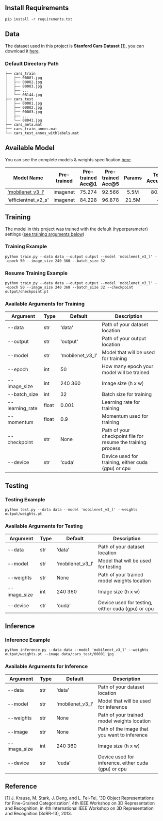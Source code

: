 ## Install Requirements

````console
pip install -r requirements.txt
````

## Data

The dataset used in this project is **Stanford Cars Dataset** [[1]](#ref_1), you can download it [here](http://ai.stanford.edu/~jkrause/cars/car_dataset.html).

### Default Directory Path

```
├── cars_train
│   ├── 00001.jpg
│   ├── 00002.jpg
│   ├── 00003.jpg
│   ├── ...
│   └── 08144.jpg
├── cars_test
│   ├── 00001.jpg
│   ├── 00002.jpg
│   ├── 00003.jpg
│   ├── ...
│   └── 08041.jpg
├── cars_meta.mat
├── cars_train_annos.mat
└── cars_test_annos_withlabels.mat
```

## Available Model

You can see the complete models & weights specification [here](https://pytorch.org/vision/stable/models.html#table-of-all-available-classification-weights).

| Model Name | Pre-trained | Pre-trained Acc@1 | Pre-trained Acc@5 | Params | Test Accuracy |
| ---------- | :----------: | :----------------: | :----------------: | :------: | :-------------: |
| ['mobilenet_v3_l'](output/mobilenet_v3_l/weights.pt) | imagenet | 75.274 | 92.566 | 5.5M | 80.54 |
| 'efficientnet_v2_s' | imagenet | 84.228 | 96.878 | 21.5M | - |

## Training

The model in this project was trained with the default (hyperparameter) settings ([see training arguments below](#training_arguments))

### Training Example

```console
python train.py --data data --output output --model 'mobilenet_v3_l' --epoch 50 --image_size 240 360 --batch_size 32
```

### Resume Training Example

```console
python train.py --data data --output output --model 'mobilenet_v3_l' --epoch 50 --image_size 240 360 --batch_size 32 --checkpoint output/checkpoint.pt
```

### <p id='training_arguments'>Available Arguments for Training</p>

| Argument | Type | Default | Description |
| -------- | ---- | ------- | ----------- |
| --data | str | 'data' | Path of your dataset location |
| --output | str | 'output' | Path of your output location |
| --model | str | 'mobilenet_v3_l' | Model that will be used for training |
| --epoch | int | 50 | How many epoch your model will be trained |
| --image_size | int | 240 360 | Image size (h x w) |
| --batch_size | int | 32 | Batch size for training |
| --learning_rate | float | 0.001 | Learning rate for training |
| --momentum | float | 0.9 | Momentum used for training |
| --checkpoint | str | None | Path of your checkpoint file for resume the training process|
| --device | str | 'cuda' | Device used for training, either cuda (gpu) or cpu |

## Testing

### Testing Example

```console
python test.py --data data --model 'mobilenet_v3_l' --weights output/weights.pt
```

### Available Arguments for Testing

| Argument | Type | Default | Description |
| -------- | ---- | ------- | ----------- |
| --data | str | 'data' | Path of your dataset location |
| --model | str | 'mobilenet_v3_l' | Model that will be used for testing |
| --weights | str | None | Path of your trained model weights location |
| --image_size | int | 240 360 | Image size (h x w) |
| --device | str | 'cuda' | Device used for testing, either cuda (gpu) or cpu |

## Inference

### Inference Example

```console
python inference.py --data data --model 'mobilenet_v3_l' --weights output/weights.pt --image data/cars_test/00001.jpg
```

### Available Arguments for Inference

| Argument | Type | Default | Description |
| -------- | ---- | ------- | ----------- |
| --data | str | 'data' | Path of your dataset location |
| --model | str | 'mobilenet_v3_l' | Model that will be used for inference |
| --weights | str | None | Path of your trained model weights location |
| --image | str | None | Path of the image that you want to inference |
| --image_size | int | 240 360 | Image size (h x w) |
| --device | str | 'cuda' | Device used for inference, either cuda (gpu) or cpu |

## Reference
<a id='ref_1'>[1]</a> 
J. Krause, M. Stark, J. Deng, and L. Fei-Fei,
'3D Object Representations for Fine-Grained Categorization', 
4th IEEE Workshop on 3D Representation and Recognition, in 4th International IEEE Workshop on 3D Representation and Recognition (3dRR-13), 2013.